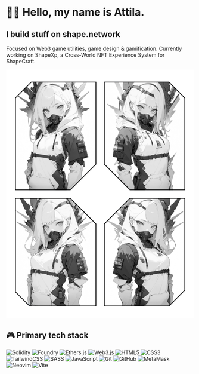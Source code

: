 ✌🏻 Hello, my name is Attila.
=============================

I build stuff on shape.network
------------------------------

Focused on Web3 game utilities, game design & gamification.
Currently working on ShapeXp, a Cross-World NFT Experience System for ShapeCraft.

![ATrnd | shape:perfection](https://github.com/ATrnd/ATrnd/blob/main/_img/shape-perfection-0.1.png)

## 🎮 Primary tech stack

![Solidity](https://img.shields.io/badge/solidity-363636?style=for-the-badge&logo=solidity&logoColor=white)
![Foundry](https://img.shields.io/badge/foundry-282828?style=for-the-badge&logo=foundry&logoColor=white)
![Ethers.js](https://img.shields.io/badge/ethers.js-3C3C3C?style=for-the-badge&logo=ethers&logoColor=white)
![Web3.js](https://img.shields.io/badge/web3.js-F16822?style=for-the-badge&logo=web3.js&logoColor=white)
![HTML5](https://img.shields.io/badge/-HTML5-E34F26?style=for-the-badge&logo=html5&logoColor=white)
![CSS3](https://img.shields.io/badge/css3-%231572B6.svg?style=for-the-badge&logo=css3&logoColor=white)
![TailwindCSS](https://img.shields.io/badge/tailwindcss-%2338B2AC.svg?style=for-the-badge&logo=tailwind-css&logoColor=white)
![SASS](https://img.shields.io/badge/SASS-hotpink.svg?style=for-the-badge&logo=SASS&logoColor=white)
![JavaScript](https://img.shields.io/badge/javascript-F7DF1E?style=for-the-badge&logo=javascript&logoColor=black)
![Git](https://img.shields.io/badge/-Git-F05032?style=for-the-badge&logo=git&logoColor=white)
![GitHub](https://img.shields.io/badge/github-%23121011.svg?style=for-the-badge&logo=github&logoColor=white)
![MetaMask](https://img.shields.io/badge/metamask-F6851B?style=for-the-badge&logo=metamask&logoColor=white)
![Neovim](https://img.shields.io/badge/neovim-57A143?style=for-the-badge&logo=neovim&logoColor=white)
![Vite](https://img.shields.io/badge/vite-%23646CFF.svg?style=for-the-badge&logo=vite&logoColor=white)

